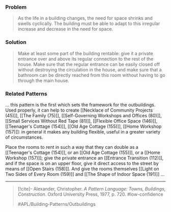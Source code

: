 ### Problem
>As the life in a building changes, the need for space shrinks and swells cyclically. The building must be able to adapt to this irregular increase and decrease in the need for space.

### Solution
>Make at least some part of the building rentable: give it a private entrance over and above its regular connection to the rest of the house. Make sure that the regular entrance can be easily closed off without destroying the circulation in the house, and make sure that a bathroom can be directly reached from this room without having to go through the main house.

### Related Patterns
... this pattern is the first which sets the framework for the outbuildings. Used properly, it can help to create [[Necklace of Community Projects (45)]], [[The Family (75)]], [[Self-Governing Workshops and Offices (80)]], [[Small Services Without Red Tape (81)]], [[Flexible Office Space (146)]], [[Teenager's Cottage (154)]], [[Old Age Cottage (155)]], [[Home Workshop (157)]]: in general it makes any building flexible, useful in a greater variety of circumstances.

Place the rooms to rent in such a way that they can double as a [[Teenager's Cottage (154)]], or an [[Old Age Cottage (155)]], or a [[Home Workshop (157)]]; give the private entrance an [[Entrance Transition (112)]], and if the space is on an upper floor, give it direct access to the street by means of [[Open Stairs (158)]]. And give the rooms themselves [[Light on Two Sides of Every Room (159)]] and [[The Shape of Indoor Space (191)]] ...

---

> [!cite]- Alexander, Christopher. _A Pattern Language: Towns, Buildings, Construction_. Oxford University Press, 1977, p. 720.
> #low-confidence
>
> #APL/Building-Patterns/Outbuildings
